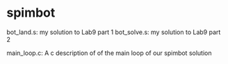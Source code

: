spimbot
=======
bot_land.s: my solution to Lab9 part 1
bot_solve.s: my solution to Lab9 part 2

main_loop.c: A c description of of the main loop of our spimbot solution
